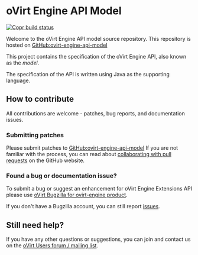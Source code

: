 # oVirt Engine API Model

[![Copr build status](https://copr.fedorainfracloud.org/coprs/ovirt/ovirt-master-snapshot/package/ovirt-engine-api-model/status_image/last_build.png)](https://copr.fedorainfracloud.org/coprs/ovirt/ovirt-master-snapshot/package/ovirt-engine-api-model/)

Welcome to the oVirt Engine API model source repository.
This repository is hosted on [GitHub:ovirt-engine-api-model](https://github.com/oVirt/ovirt-engine-api-model)

This project contains the specification of the oVirt Engine API, also
known as the _model_.

The specification of the API is written using Java as the supporting
language.

## How to contribute

All contributions are welcome - patches, bug reports, and documentation issues.

### Submitting patches

Please submit patches to [GitHub:ovirt-engine-api-model](https://github.com/oVirt/ovirt-engine-api-model)
 If you are not familiar with the process, you can read about [collaborating with pull requests](https://docs.github.com/en/pull-requests/collaborating-with-pull-requests/proposing-changes-to-your-work-with-pull-requests) on the GitHub website.

### Found a bug or documentation issue?
To submit a bug or suggest an enhancement for oVirt Engine Extensions API please use
[oVirt Bugzilla for ovirt-engine product](https://bugzilla.redhat.com/enter_bug.cgi?product=ovirt-engine).

If you don't have a Bugzilla account, you can still report [issues](https://github.com/oVirt/ovirt-engine-api-model/issues).

## Still need help?

If you have any other questions or suggestions, you can join and contact us on the [oVirt Users forum / mailing list](https://lists.ovirt.org/admin/lists/users.ovirt.org/).

